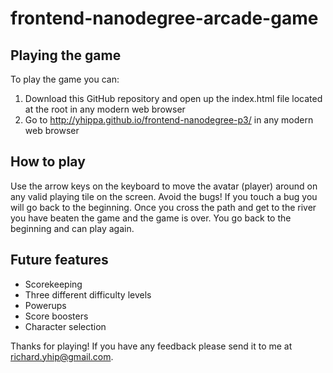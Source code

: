 frontend-nanodegree-arcade-game
===============================

Playing the game
----------------
To play the game you can:
1.  Download this GitHub repository and open up the index.html file located at the root in any modern web browser
2.  Go to http://yhippa.github.io/frontend-nanodegree-p3/ in any modern web browser

How to play
-----------
Use the arrow keys on the keyboard to move the avatar (player) around on any valid playing tile on the screen.  Avoid the bugs!  If you touch a bug you will go back to the beginning.  Once you cross the path and get to the river you have beaten the game and the game is over.  You go back to the beginning and can play again.

Future features
---------------
* Scorekeeping
* Three different difficulty levels
* Powerups
* Score boosters
* Character selection

Thanks for playing!  If you have any feedback please send it to me at richard.yhip@gmail.com.
